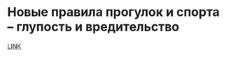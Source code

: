 # Новые правила прогулок и спорта – глупость и вредительство



[LINK](https://varlamov.ru/3909030.html)